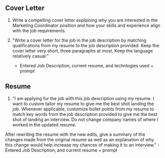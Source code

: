 ## Cover Letter

1. Write a compelling cover letter explaining why you are interested in the Marketing Coordinator position and how your skills and experience align with the job requirements.

2. "Write a cover letter for the job in the job description by matching qualifications from my resume to the job description provided. Keep the cover letter very short, three paragraphs at most. Keep the language relatively casual:"
   - Entered Job Description, current resume, and technlogies used + prompt

## Resume

1. "I am applying for the job with this job description using my resume. I want to custom tailor my resume to give me the best shot landing the job. Whenever applicable, customize bullet points from my resume to match key words from the job description provided to give me the best shot of landing an interview. Do not change company names of where I worked in the updated resume.

After rewriting the resume with the new edits, give a summary of the changes made from the original resume as well as an explanation of why this change would help increase my chances of making it to an interview." - Entered Job Description, and current resume + prompt
